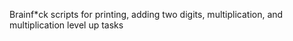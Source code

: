 Brainf*ck scripts for printing, adding two digits, multiplication, and multiplication level up tasks

